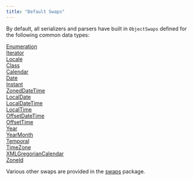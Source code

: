 ```yaml
---
title: "Default Swaps"
---
```


By default, all serializers and parsers have built in `ObjectSwaps` defined for the following common data types:

<java-class>[Enumeration](../apidocs/java/util/Enumeration.html)</java-class>  
<java-class>[Iterator](../apidocs/java/util/Iterator.html)</java-class>  
<java-class>[Locale](../apidocs/java/util/Locale.html)</java-class>  
<java-class>[Class](../apidocs/java/lang/Class.html)</java-class>  
<java-class>[Calendar](../apidocs/java/util/Calendar.html)</java-class>  
<java-class>[Date](../apidocs/java/util/Date.html)</java-class>  
<java-class>[Instant](../apidocs/java/time/Instant.html)</java-class>  
<java-class>[ZonedDateTime](../apidocs/java/time/ZonedDateTime.html)</java-class>  
<java-class>[LocalDate](../apidocs/java/time/LocalDate.html)</java-class>  
<java-class>[LocalDateTime](../apidocs/java/time/LocalDateTime.html)</java-class>  
<java-class>[LocalTime](../apidocs/java/time/LocalTime.html)</java-class>  
<java-class>[OffsetDateTime](../apidocs/java/time/OffsetDateTime.html)</java-class>  
<java-class>[OffsetTime](../apidocs/java/time/OffsetTime.html)</java-class>  
<java-class>[Year](../apidocs/java/time/Year.html)</java-class>  
<java-class>[YearMonth](../apidocs/java/time/YearMonth.html)</java-class>  
<java-class>[Temporal](../apidocs/java/time/temporal/Temporal.html)</java-class>  
<java-class>[TimeZone](../apidocs/java/util/TimeZone.html)</java-class>  
<java-class>[XMLGregorianCalendar](../apidocs/javax/xml/datatype/XMLGregorianCalendar.html)</java-class>  
<java-class>[ZoneId](../apidocs/java/time/ZoneId.html)</java-class>  

Various other swaps are provided in the [swaps](../apidocs/org/apache/juneau/swaps.html) package.
